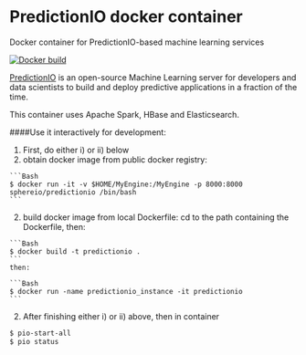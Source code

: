 
# PredictionIO docker container
Docker container for PredictionIO-based machine learning services

[![Docker build](http://dockeri.co/image/sphereio/predictionio)](https://registry.hub.docker.com/u/sphereio/predictionio/)

[PredictionIO](https://prediction.io) is an open-source Machine Learning
server for developers and data scientists to build and deploy predictive
applications in a fraction of the time.

This container uses Apache Spark, HBase and Elasticsearch.

####Use it interactively for development:
1. First, do either i) or ii) below
  1. obtain docker image from public docker registry:

    ```Bash
    $ docker run -it -v $HOME/MyEngine:/MyEngine -p 8000:8000 sphereio/predictionio /bin/bash
    ```
  2. build docker image from local Dockerfile: cd to the path containing the Dockerfile, then:
    
    ```Bash
    $ docker build -t predictionio .
    ```
    then:
    
    ```Bash
    $ docker run -name predictionio_instance -it predictionio
    ```

2. After finishing either i) or ii) above,
  then in container 
  ```Bash
  $ pio-start-all
  $ pio status
  ```



